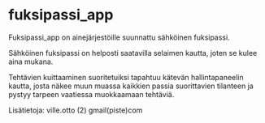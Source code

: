 # fuksipassi_app


Fuksipassi_app on ainejärjestöille suunnattu sähköinen fuksipassi.

Sähköinen fuksipassi on helposti saatavilla selaimen kautta, joten se kulee aina mukana.

Tehtävien kuittaaminen suoritetuiksi tapahtuu kätevän hallintapaneelin kautta, josta näkee muun muassa kaikkien passia suorittavien tilanteen ja pystyy tarpeen vaatiessa muokkaamaan tehtäviä.

Lisätietoja: ville.otto (2) gmail(piste)com
